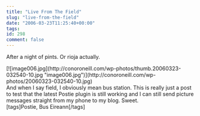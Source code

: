 ```yaml
---
title: "Live From The Field"
slug: "live-from-the-field"
date: "2006-03-23T11:25:40+00:00"
tags:
id: 298
comment: false
---
```


After a night of pints. Or rioja actually.
<!--Mime Type of File is image/jpeg -->
<div>[![image006.jpg](http://conoroneill.com/wp-photos/thumb.20060323-032540-10.jpg "image006.jpg")](http://conoroneill.com/wp-photos/20060323-032540-10.jpg)</div>
<div></div>
<div>And when I say field, I obviously mean bus station. This is really just a post to test that the latest Postie plugin is still working and I can still send picture messages straight from my phone to my blog. Sweet.</div>
<div></div>
<div>[tags]Postie, Bus Eireann[/tags]</div>
